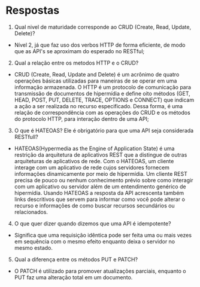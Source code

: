 # Respostas

1. Qual nivel de maturidade corresponde ao CRUD (Create, Read, Update, Delete)?

- Nível 2, já que faz uso dos verbos HTTP de forma eficiente, de modo que as API's se aproximam do esperado no RESTful;

2. Qual a relação entre os metodos HTTP e o CRUD?

- CRUD (Create, Read, Update and Delete) é um acrônimo de quatro operações básicas utilizadas para maneiras de se operar em uma informação armazenada. O HTTP é um protocolo de comunicação para transmissão de documentos de hipermídia e define oito métodos (GET, HEAD, POST, PUT, DELETE, TRACE, OPTIONS e CONNECT) que indicam a ação a ser realizada no recurso especificado. Dessa forma, é uma relação de correspondência com as operações do CRUD e os métodos do protocolo HTTP, para interação dentro de uma API;

3. O que é HATEOAS? Ele é obrigatório para que uma API seja considerada RESTfull?

- HATEOAS(Hypermedia as the Engine of Application State) é uma restrição da arquitetura de aplicativos REST que a distingue de outras arquiteturas de aplicativos de rede. Com o HATEOAS, um cliente interage com um aplicativo de rede cujos servidores fornecem informações dinamicamente por meio de hipermídia. Um cliente REST precisa de pouco ou nenhum conhecimento prévio sobre como interagir com um aplicativo ou servidor além de um entendimento genérico de hipermídia. Usando HATEOAS a resposta da API acrescenta também links descritivos que servem para informar como você pode alterar o recurso e informações de como buscar recursos secundários ou relacionados.

4. O que quer dizer quando dizemos que uma API é idempotente? 

- Significa que uma requisição idêntica pode ser feita uma ou mais vezes em sequência com o mesmo efeito enquanto deixa o servidor no mesmo estado.

5. Qual a diferença entre os métodos PUT e PATCH?

- O PATCH é utilizado para promover atualizações parciais, enquanto o PUT faz uma alteração total em um documento.

